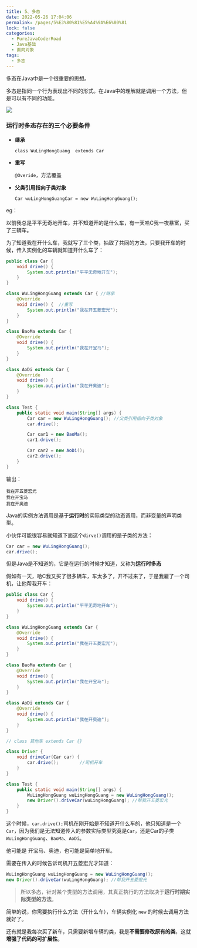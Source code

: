 ```yaml
---
title: 5、多态
date: 2022-05-26 17:04:06
permalink: /pages/5%E3%80%81%E5%A4%9A%E6%80%81
lock: false
categories: 
  - PureJavaCoderRoad
  - Java基础
  - 面向对象
tags: 
  - 多态
---
```

多态在Java中是一个很重要的思想。

多态是指同一个行为表现出不同的形式。在Java中的理解就是调用一个方法，但是可以有不同的功能。

![](https://blog-1253198264.cos.ap-guangzhou.myqcloud.com/image-20210112164950977.png)



### 运行时多态存在的三个必要条件

- **继承**  

  `class WuLingHongGuang  extends Car` 

- **重写**

  `@Overide`，方法覆盖

- **父类引用指向子类对象** 

  `Car wuLingHongGuangCar = new WuLingHongGuang();`

  

eg：

以前我总是平平无奇地开车，并不知道开的是什么车，有一天哈C我一夜暴富，买了三辆车。

为了知道我在开什么车，我就写了三个类，抽取了共同的方法，只要我开车的时候，传入实例化的车辆就知道开什么车了：

```java
public class Car {
    void drive() {
        System.out.println("平平无奇地开车");
    }
}

class WuLingHongGuang extends Car { //继承
    @Override
    void drive() {	//重写
        System.out.println("我在开五菱宏光");
    }
}

class BaoMa extends Car {
    @Override
    void drive() {
        System.out.println("我在开宝马");
    }
}

class AoDi extends Car {
    @Override
    void drive() {
        System.out.println("我在开奥迪");
    }
}

class Test {
    public static void main(String[] args) {
        Car car = new WuLingHongGuang(); //父类引用指向子类对象
        car.drive();

        Car car1 = new BaoMa();
        car1.drive();

        Car car2 = new AoDi();
        car2.drive();
    }
}
```

输出：

```
我在开五菱宏光
我在开宝马
我在开奥迪
```

Java的实例方法调用是基于**运行时**的实际类型的动态调用，而非变量的声明类型。

小伙伴可能很容易就知道下面这个`dirve()`调用的是子类的方法：

```java
Car car = new WuLingHongGuang();
car.drive(); 
```

但是Java是不知道的，它是在运行的时候才知道，又称为**运行时多态**



假如有一天，哈C我又买了很多辆车，车太多了，开不过来了，于是我雇了一个司机，让他帮我开车：

```java
public class Car {
    void drive() {
        System.out.println("平平无奇地开车");
    }
}

class WuLingHongGuang extends Car {
    @Override
    void drive() {
        System.out.println("我在开五菱宏光");
    }
}

class BaoMa extends Car {
    @Override
    void drive() {
        System.out.println("我在开宝马");
    }
}

class AoDi extends Car {
    @Override
    void drive() {
        System.out.println("我在开奥迪");
    }
}

// class 其他车 extends Car {}

class Driver {
    void driveCar(Car car) {
        car.drive();		//司机开车
    }
}

class Test {
    public static void main(String[] args) {
        WuLingHongGuang wuLingHongGuang = new WuLingHongGuang();
        new Driver().driveCar(wuLingHongGuang); //帮我开五菱宏光
    }
}
```

这个时候，`car.drive();`司机在刚开始是不知道开什么车的，他只知道是一个`Car`，因为我们是无法知道传入的参数实际类型究竟是`Car`，还是Car的子类`WuLingHongGuang`、`BaoMa`、`AoDi`。



他可能是 开宝马、奥迪，也可能是简单地开车。



需要在传入的时候告诉司机开五菱宏光才知道：

```java
WuLingHongGuang wuLingHongGuang = new WuLingHongGuang();
new Driver().driveCar(wuLingHongGuang); //帮我开五菱宏光
```

> 所以多态，针对某个类型的方法调用，其真正执行的方法取决于**运行时期实际类型的方法**。

简单的说，你需要执行什么方法（开什么车），车辆实例化 `new` 的时候去调用方法就好了。



还有就是我每次买了新车，只需要新增车辆的类，我是**不需要修改原有的类**，这就**增强了代码的可扩展性**。